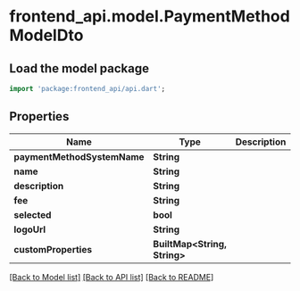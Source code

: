 # frontend_api.model.PaymentMethodModelDto

## Load the model package
```dart
import 'package:frontend_api/api.dart';
```

## Properties
Name | Type | Description | Notes
------------ | ------------- | ------------- | -------------
**paymentMethodSystemName** | **String** |  | [optional] 
**name** | **String** |  | [optional] 
**description** | **String** |  | [optional] 
**fee** | **String** |  | [optional] 
**selected** | **bool** |  | [optional] 
**logoUrl** | **String** |  | [optional] 
**customProperties** | **BuiltMap&lt;String, String&gt;** |  | [optional] 

[[Back to Model list]](../README.md#documentation-for-models) [[Back to API list]](../README.md#documentation-for-api-endpoints) [[Back to README]](../README.md)


